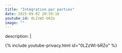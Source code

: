 ```yaml
---
title: "Intégration par parties"
date: 2025-09-02 20:59:10 
youtube_id: 0LZzWI-bRZo
image: ""
---
```

description: |
  
{% include youtube-privacy.html id="0LZzWI-bRZo" %}
